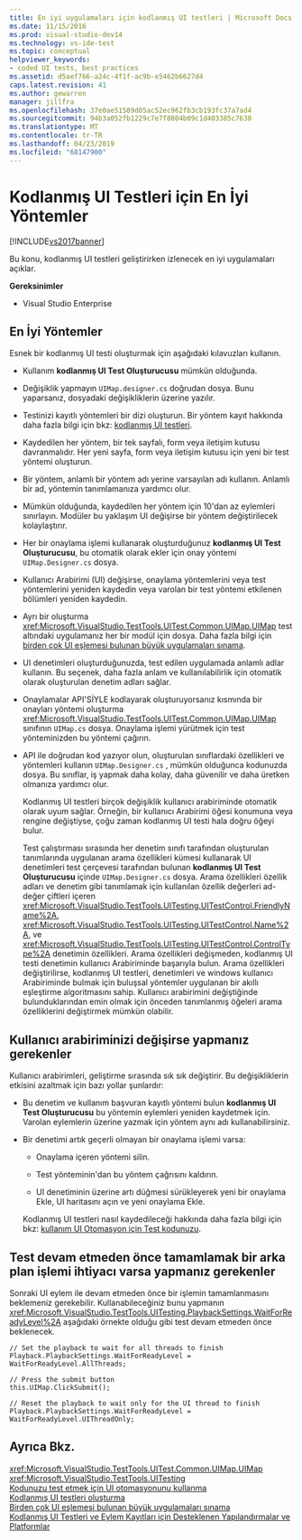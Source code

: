 ```yaml
---
title: En iyi uygulamaları için kodlanmış UI testleri | Microsoft Docs
ms.date: 11/15/2016
ms.prod: visual-studio-dev14
ms.technology: vs-ide-test
ms.topic: conceptual
helpviewer_keywords:
- coded UI tests, best practices
ms.assetid: d5aef766-a24c-4f1f-ac9b-e5462b6627d4
caps.latest.revision: 41
ms.author: gewarren
manager: jillfra
ms.openlocfilehash: 37e0ae51589d85ac52ec962fb3cb193fc37a7ad4
ms.sourcegitcommit: 94b3a052fb1229c7e7f8804b09c1d403385c7630
ms.translationtype: MT
ms.contentlocale: tr-TR
ms.lasthandoff: 04/23/2019
ms.locfileid: "68147900"
---
```

# <a name="best-practices-for-coded-ui-tests"></a>Kodlanmış UI Testleri için En İyi Yöntemler
[!INCLUDE[vs2017banner](../includes/vs2017banner.md)]

Bu konu, kodlanmış UI testleri geliştirirken izlenecek en iyi uygulamaları açıklar.  
  
 **Gereksinimler**  
  
- Visual Studio Enterprise  
  
## <a name="best-practices"></a>En İyi Yöntemler  
 Esnek bir kodlanmış UI testi oluşturmak için aşağıdaki kılavuzları kullanın.  
  
- Kullanım **kodlanmış UI Test Oluşturucusu** mümkün olduğunda.  
  
- Değişiklik yapmayın `UIMap.designer.cs` doğrudan dosya. Bunu yaparsanız, dosyadaki değişikliklerin üzerine yazılır.  
  
- Testinizi kayıtlı yöntemleri bir dizi oluşturun. Bir yöntem kayıt hakkında daha fazla bilgi için bkz: [kodlanmış UI testleri](../test/use-ui-automation-to-test-your-code.md#VerifyingCodeUsingCUITCreate).  
  
- Kaydedilen her yöntem, bir tek sayfalı, form veya iletişim kutusu davranmalıdır. Her yeni sayfa, form veya iletişim kutusu için yeni bir test yöntemi oluşturun.  
  
- Bir yöntem, anlamlı bir yöntem adı yerine varsayılan adı kullanın. Anlamlı bir ad, yöntemin tanımlamanıza yardımcı olur.  
  
- Mümkün olduğunda, kaydedilen her yöntem için 10'dan az eylemleri sınırlayın. Modüler bu yaklaşım UI değişirse bir yöntem değiştirilecek kolaylaştırır.  
  
- Her bir onaylama işlemi kullanarak oluşturduğunuz **kodlanmış UI Test Oluşturucusu**, bu otomatik olarak ekler için onay yöntemi `UIMap.Designer.cs` dosya.  
  
- Kullanıcı Arabirimi (UI) değişirse, onaylama yöntemlerini veya test yöntemlerini yeniden kaydedin veya varolan bir test yöntemi etkilenen bölümleri yeniden kaydedin.  
  
- Ayrı bir oluşturma <xref:Microsoft.VisualStudio.TestTools.UITest.Common.UIMap.UIMap> test altındaki uygulamanız her bir modül için dosya. Daha fazla bilgi için [birden çok UI eşlemesi bulunan büyük uygulamaları sınama](../test/testing-a-large-application-with-multiple-ui-maps.md).  
  
- UI denetimleri oluşturduğunuzda, test edilen uygulamada anlamlı adlar kullanın. Bu seçenek, daha fazla anlam ve kullanılabilirlik için otomatik olarak oluşturulan denetim adları sağlar.  
  
- Onaylamalar API'SİYLE kodlayarak oluşturuyorsanız kısmında bir onayları yöntemi oluşturma <xref:Microsoft.VisualStudio.TestTools.UITest.Common.UIMap.UIMap> sınıfının `UIMap.cs` dosya. Onaylama işlemi yürütmek için test yönteminizden bu yöntemi çağırın.  
  
- API ile doğrudan kod yazıyor olun, oluşturulan sınıflardaki özellikleri ve yöntemleri kullanın `UIMap.Designer.cs` , mümkün olduğunca kodunuzda dosya. Bu sınıflar, iş yapmak daha kolay, daha güvenilir ve daha üretken olmanıza yardımcı olur.  
  
  Kodlanmış UI testleri birçok değişiklik kullanıcı arabiriminde otomatik olarak uyum sağlar. Örneğin, bir kullanıcı Arabirimi öğesi konumuna veya rengine değiştiyse, çoğu zaman kodlanmış UI testi hala doğru öğeyi bulur.  
  
  Test çalıştırması sırasında her denetim sınıfı tarafından oluşturulan tanımlarında uygulanan arama özellikleri kümesi kullanarak UI denetimleri test çerçevesi tarafından bulunan **kodlanmış UI Test Oluşturucusu** içinde `UIMap.Designer.cs` dosya. Arama özellikleri özellik adları ve denetim gibi tanımlamak için kullanılan özellik değerleri ad-değer çiftleri içeren <xref:Microsoft.VisualStudio.TestTools.UITesting.UITestControl.FriendlyName%2A>, <xref:Microsoft.VisualStudio.TestTools.UITesting.UITestControl.Name%2A>, ve <xref:Microsoft.VisualStudio.TestTools.UITesting.UITestControl.ControlType%2A> denetimin özellikleri. Arama özellikleri değişmeden, kodlanmış UI testi denetimin kullanıcı Arabiriminde başarıyla bulun. Arama özellikleri değiştirilirse, kodlanmış UI testleri, denetimleri ve windows kullanıcı Arabiriminde bulmak için buluşsal yöntemler uygulanan bir akıllı eşleştirme algoritmasını sahip. Kullanıcı arabirimini değiştiğinde bulunduklarından emin olmak için önceden tanımlanmış öğeleri arama özelliklerini değiştirmek mümkün olabilir.  
  
## <a name="what-to-do-if-your-user-interface-changes"></a>Kullanıcı arabiriminizi değişirse yapmanız gerekenler  
 Kullanıcı arabirimleri, geliştirme sırasında sık sık değiştirir. Bu değişikliklerin etkisini azaltmak için bazı yollar şunlardır:  
  
- Bu denetim ve kullanım başvuran kayıtlı yöntemi bulun **kodlanmış UI Test Oluşturucusu** bu yöntemin eylemleri yeniden kaydetmek için. Varolan eylemlerin üzerine yazmak için yöntem aynı adı kullanabilirsiniz.  
  
- Bir denetimi artık geçerli olmayan bir onaylama işlemi varsa:  
  
  - Onaylama içeren yöntemi silin.  
  
  - Test yönteminin'dan bu yöntem çağrısını kaldırın.  
  
  - UI denetiminin üzerine artı düğmesi sürükleyerek yeni bir onaylama Ekle, UI haritasını açın ve yeni onaylama Ekle.  
  
  Kodlanmış UI testleri nasıl kaydedileceği hakkında daha fazla bilgi için bkz: [kullanım UI Otomasyon için Test kodunuzu](../test/use-ui-automation-to-test-your-code.md).  
  
## <a name="what-to-do-if-a-background-process-needs-to-complete-before-the-test-can-continue"></a>Test devam etmeden önce tamamlamak bir arka plan işlemi ihtiyacı varsa yapmanız gerekenler  
 Sonraki UI eylem ile devam etmeden önce bir işlemin tamamlanmasını beklemeniz gerekebilir. Kullanabileceğiniz bunu yapmanın <xref:Microsoft.VisualStudio.TestTools.UITesting.PlaybackSettings.WaitForReadyLevel%2A> aşağıdaki örnekte olduğu gibi test devam etmeden önce beklenecek.  
  
```  
// Set the playback to wait for all threads to finish  
Playback.PlaybackSettings.WaitForReadyLevel = WaitForReadyLevel.AllThreads;  
  
// Press the submit button  
this.UIMap.ClickSubmit();  
  
// Reset the playback to wait only for the UI thread to finish  
Playback.PlaybackSettings.WaitForReadyLevel = WaitForReadyLevel.UIThreadOnly;  
```  
  
## <a name="see-also"></a>Ayrıca Bkz.  
 <xref:Microsoft.VisualStudio.TestTools.UITest.Common.UIMap.UIMap>   
 <xref:Microsoft.VisualStudio.TestTools.UITesting>   
 [Kodunuzu test etmek için UI otomasyonunu kullanma](../test/use-ui-automation-to-test-your-code.md)   
 [Kodlanmış UI testleri oluşturma](../test/use-ui-automation-to-test-your-code.md#VerifyingCodeUsingCUITCreate)   
 [Birden çok UI eşlemesi bulunan büyük uygulamaları sınama](../test/testing-a-large-application-with-multiple-ui-maps.md)   
 [Kodlanmış UI Testleri ve Eylem Kayıtları için Desteklenen Yapılandırmalar ve Platformlar](../test/supported-configurations-and-platforms-for-coded-ui-tests-and-action-recordings.md)
